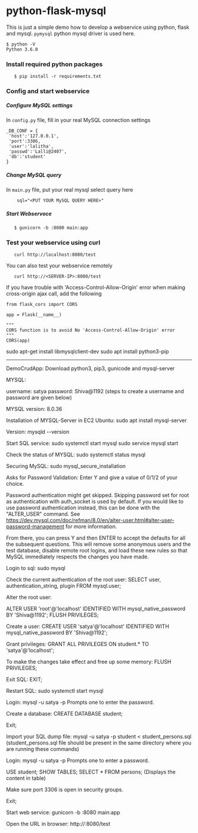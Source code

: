 # python-flask-mysql
This is just a simple demo how to develop a webservice using python, flask and mysql. ``pymysql`` python mysql driver is used here.

```
$ python -V
Python 3.6.0 
```

### Install required python packages

```
   $ pip install -r requirements.txt
```

### Config and start webservice

##### Configure MySQL settings

In ``config.py`` file, fill in your real MySQL connection settings

```
_DB_CONF = {
 'host':'127.0.0.1',
 'port':3306,
 'user':'lalitha',
 'passwd':'Lalli@2407',
 'db':'student'
}
```

##### Change MySQL query

In ``main.py`` file, put your real mysql select query here

```
    sql="<PUT YOUR MySQL QUERY HERE>"
```


##### Start Webservoce

```
   $ gunicorn -b :8080 main:app
```

### Test your webservice using curl

```
   curl http://localhost:8080/test
```

You can also test your webservice remotely

```
   curl http://<SERVER-IP>:8080/test
```

If you have trouble with 'Access-Control-Allow-Origin' error when making cross-origin ajax call,  add the following

```
from flask_cors import CORS

app = Flask(__name__)

"""
CORS function is to avoid No 'Access-Control-Allow-Origin' error
"""
CORS(app)
```

sudo apt-get install libmysqlclient-dev
sudo apt install python3-pip


--------------------------------------------------
DemoCrudApp:
Download python3, pip3, gunicode and mysql-server

MYSQL:

username: satya
password: Shiva@1192
(steps to create a username and password are given below)

MYSQL version: 8.0.36

Installation of MYSQL-Server in EC2 Ubuntu:
sudo apt install mysql-server

Version:
mysqld --version

Start SQL service:
sudo systemctl start mysql
sudo service mysql start

Check the status of MYSQL:
sudo systemctl status mysql


Securing MySQL:
sudo mysql_secure_installation

Asks for Password Validation:
Enter Y and give a value of 0/1/2 of your choice.

Password authentication might get skipped.
Skipping password set for root as authentication with auth_socket is used by default.
If you would like to use password authentication instead, this can be done with the "ALTER_USER" command.
See https://dev.mysql.com/doc/refman/8.0/en/alter-user.html#alter-user-password-management for more information.

From there, you can press Y and then ENTER to accept the defaults for all the subsequent questions. This will remove some anonymous users and the test database, disable remote root logins, and load these new rules so that MySQL immediately respects the changes you have made.

Login to sql:
sudo mysql

Check the current authentication of the root user:
SELECT user, authentication_string, plugin FROM mysql.user;

Alter the root user:

ALTER USER 'root'@'localhost' IDENTIFIED WITH mysql_native_password BY 'Shiva@1192';
FLUSH PRIVILEGES;

Create a user:
CREATE USER 'satya'@'localhost' IDENTIFIED WITH mysql_native_password BY 'Shiva@1192';

Grant privileges:
GRANT ALL PRIVILEGES ON student.* TO 'satya'@'localhost';

To make the changes take effect and free up some memory:
FLUSH PRIVILEGES;

Exit SQL:
EXIT;

Restart SQL:
sudo systemctl start mysql

Login:
mysql -u satya -p
Prompts one to enter the password.

Create a database:
CREATE DATABASE student;

Exit;

Import your SQL dump file:
mysql -u satya -p student < student_persons.sql
(student_persons.sql file should be present in the same directory where you are running these commands)


Login:
mysql -u satya -p
Prompts one to enter a password.

USE student;
SHOW TABLES;
SELECT * FROM persons;
(Displays the content in table)

Make sure port 3306 is open in security groups.

Exit;

Start web service:
gunicorn -b :8080 main:app

Open the URL in browser:
http://<SERVER-IP>:8080/test


